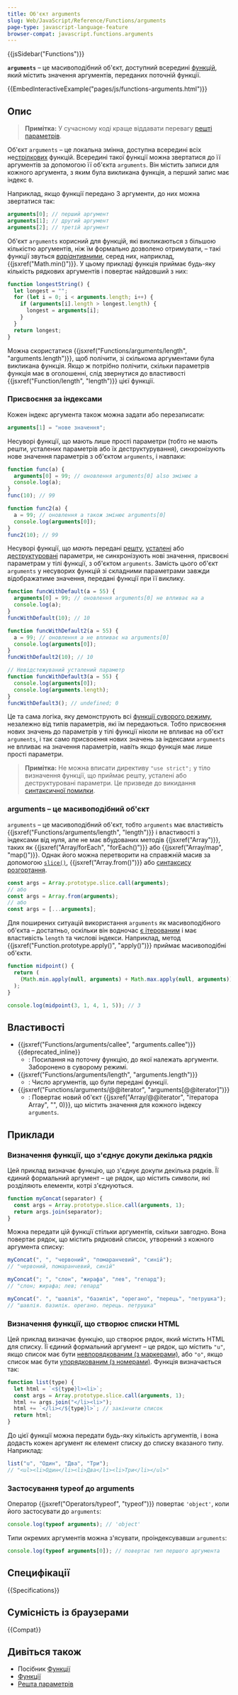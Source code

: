 ```yaml
---
title: Об'єкт arguments
slug: Web/JavaScript/Reference/Functions/arguments
page-type: javascript-language-feature
browser-compat: javascript.functions.arguments
---
```


{{jsSidebar("Functions")}}

**`arguments`** – це масивоподібний об'єкт, доступний всередині [функцій](/uk/docs/Web/JavaScript/Guide/Functions), який містить значення аргументів, переданих поточній функції.

{{EmbedInteractiveExample("pages/js/functions-arguments.html")}}

## Опис

> **Примітка:** У сучасному коді краще віддавати перевагу [решті параметрів](/uk/docs/Web/JavaScript/Reference/Functions/rest_parameters).

Об'єкт `arguments` – це локальна змінна, доступна всередині всіх не[стрілкових](/uk/docs/Web/JavaScript/Reference/Functions/Arrow_functions) функцій. Всередині такої функції можна звертатися до її аргументів за допомогою її об'єкта `arguments`. Він містить записи для кожного аргумента, з яким була викликана функція, а перший запис має індекс `0`.

Наприклад, якщо функції передано 3 аргументи, до них можна звертатися так:

```js
arguments[0]; // перший аргумент
arguments[1]; // другий аргумент
arguments[2]; // третій аргумент
```

Об'єкт `arguments` корисний для функцій, які викликаються з більшою кількістю аргументів, ніж їм формально дозволено отримувати, – такі функції звуться [_варіантивними_](https://uk.wikipedia.org/wiki/%D0%92%D0%B0%D1%80%D1%96%D0%B0%D1%82%D0%B8%D0%B2%D0%BD%D0%B0_%D1%84%D1%83%D0%BD%D0%BA%D1%86%D1%96%D1%8F), серед них, наприклад, {{jsxref("Math.min()")}}. У цьому прикладі функція приймає будь-яку кількість рядкових аргументів і повертає найдовший з них:

```js
function longestString() {
  let longest = "";
  for (let i = 0; i < arguments.length; i++) {
    if (arguments[i].length > longest.length) {
      longest = arguments[i];
    }
  }
  return longest;
}
```

Можна скористатися {{jsxref("Functions/arguments/length", "arguments.length")}}, щоб полічити, зі скількома аргументами була викликана функція. Якщо ж потрібно полічити, скільки параметрів функція має в оголошенні, слід звернутися до властивості {{jsxref("Function/length", "length")}} цієї функції.

### Присвоєння за індексами

Кожен індекс аргумента також можна задати або перезаписати:

```js
arguments[1] = "нове значення";
```

Несуворі функції, що мають лише прості параметри (тобто не мають решти, усталених параметрів або їх деструктурування), синхронізують нове значення параметрів з об'єктом `arguments`, і навпаки:

```js
function func(a) {
  arguments[0] = 99; // оновлення arguments[0] also змінює a
  console.log(a);
}
func(10); // 99

function func2(a) {
  a = 99; // оновлення a також змінює arguments[0]
  console.log(arguments[0]);
}
func2(10); // 99
```

Несуворі функції, що _мають_ передані [решту](/uk/docs/Web/JavaScript/Reference/Functions/rest_parameters), [усталені](/uk/docs/Web/JavaScript/Reference/Functions/Default_parameters) або [деструктуровані](/uk/docs/Web/JavaScript/Reference/Operators/Destructuring_assignment) параметри, не синхронізують нові значення, присвоєні параметрам у тілі функції, з об'єктом `arguments`. Замість цього об'єкт `arguments` у несуворих функцій зі складними параметрами завжди відображатиме значення, передані функції при її виклику.

```js
function funcWithDefault(a = 55) {
  arguments[0] = 99; // оновлення arguments[0] не впливає на a
  console.log(a);
}
funcWithDefault(10); // 10

function funcWithDefault2(a = 55) {
  a = 99; // оновлення a не впливає на arguments[0]
  console.log(arguments[0]);
}
funcWithDefault2(10); // 10

// Невідстежуваний усталений параметр
function funcWithDefault3(a = 55) {
  console.log(arguments[0]);
  console.log(arguments.length);
}
funcWithDefault3(); // undefined; 0
```

Це та сама логіка, яку демонструють всі [функції суворого режиму](/uk/docs/Web/JavaScript/Reference/Strict_mode#sproshchennia-eval-i-arguments), незалежно від типів параметрів, які їм передаються. Тобто присвоєння нових значень до параметрів у тілі функції ніколи не впливає на об'єкт `arguments`, і так само присвоєння нових значень за індексами `arguments` не впливає на значення параметрів, навіть якщо функція має лише прості параметри.

> **Примітка:** Не можна вписати директиву `"use strict";` у тіло визначення функції, що приймає решту, усталені або деструктуровані параметри. Це призведе до викидання [синтаксичної помилки](/uk/docs/Web/JavaScript/Reference/Errors/Strict_non_simple_params).

### arguments – це масивоподібний об'єкт

`arguments` – це масивоподібний об'єкт, тобто `arguments` має властивість {{jsxref("Functions/arguments/length", "length")}} і властивості з індексами від нуля, але не має вбудованих методів {{jsxref("Array")}}, таких як {{jsxref("Array/forEach", "forEach()")}} або {{jsxref("Array/map", "map()")}}. Однак його можна перетворити на справжній масив за допомогою [`slice()`](/uk/docs/Web/JavaScript/Reference/Global_Objects/Array/slice), {{jsxref("Array.from()")}} або [синтаксису розгортання](/uk/docs/Web/JavaScript/Reference/Operators/Spread_syntax).

```js
const args = Array.prototype.slice.call(arguments);
// або
const args = Array.from(arguments);
// або
const args = [...arguments];
```

Для поширених ситуацій використання `arguments` як масивоподібного об'єкта – достатньо, оскільки він водночас [є ітерованим](/uk/docs/Web/JavaScript/Reference/Functions/arguments/@@iterator) і має властивість `length` та числові індекси. Наприклад, метод {{jsxref("Function.prototype.apply()", "apply()")}} приймає масивоподібні об'єкти.

```js
function midpoint() {
  return (
    (Math.min.apply(null, arguments) + Math.max.apply(null, arguments)) / 2
  );
}

console.log(midpoint(3, 1, 4, 1, 5)); // 3
```

## Властивості

- {{jsxref("Functions/arguments/callee", "arguments.callee")}} {{deprecated_inline}}
  - : Посилання на поточну функцію, до якої належать аргументи. Заборонено в суворому режимі.
- {{jsxref("Functions/arguments/length", "arguments.length")}}
  - : Число аргументів, що були передані функції.
- {{jsxref("Functions/arguments/@@iterator", "arguments[@@iterator]")}}
  - : Повертає новий об'єкт {{jsxref("Array/@@iterator", "ітератора Array", "", 0)}}, що містить значення для кожного індексу `arguments`.

## Приклади

### Визначення функції, що з'єднує докупи декілька рядків

Цей приклад визначає функцію, що з'єднує докупи декілька рядків. Її єдиний формальний аргумент – це рядок, що містить символи, які розділяють елементи, котрі з'єднуються.

```js
function myConcat(separator) {
  const args = Array.prototype.slice.call(arguments, 1);
  return args.join(separator);
}
```

Можна передати цій функції стільки аргументів, скільки завгодно. Вона повертає рядок, що містить рядковий список, утворений з кожного аргумента списку:

```js
myConcat(", ", "червоний", "помаранчевий", "синій");
// "червоний, помаранчевий, синій"

myConcat("; ", "слон", "жирафа", "лев", "гепард");
// "слон; жирафа; лев; гепард"

myConcat(". ", "шавлія", "базилік", "орегано", "перець", "петрушка");
// "шавлія. базилік. орегано. перець. петрушка"
```

### Визначення функції, що створює списки HTML

Цей приклад визначає функцію, що створює рядок, який містить HTML для списку. Її єдиний формальний аргумент – це рядок, що містить `"u"`, якщо список має бути [невпорядкованим (з маркерами)](/uk/docs/Web/HTML/Element/ul), або `"o"`, якщо список має бути [упорядкованим (з номерами)](/uk/docs/Web/HTML/Element/ol). Функція визначається так:

```js
function list(type) {
  let html = `<${type}l><li>`;
  const args = Array.prototype.slice.call(arguments, 1);
  html += args.join("</li><li>");
  html += `</li></${type}l>`; // закінчити список
  return html;
}
```

До цієї функції можна передати будь-яку кількість аргументів, і вона додасть кожен аргумент як елемент списку до списку вказаного типу. Наприклад:

```js
list("u", "Один", "Два", "Три");
// "<ul><li>Один</li><li>Два</li><li>Три</li></ul>"
```

### Застосування typeof до arguments

Оператор {{jsxref("Operators/typeof", "typeof")}} повертає `'object'`, коли його застосувати до `arguments`:

```js
console.log(typeof arguments); // 'object'
```

Типи окремих аргументів можна з'ясувати, проіндексувавши `arguments`:

```js
console.log(typeof arguments[0]); // повертає тип першого аргумента
```

## Специфікації

{{Specifications}}

## Сумісність із браузерами

{{Compat}}

## Дивіться також

- Посібник [Функції](/uk/docs/Web/JavaScript/Guide/Functions)
- [Функції](/uk/docs/Web/JavaScript/Reference/Functions)
- [Решта параметрів](/uk/docs/Web/JavaScript/Reference/Functions/rest_parameters)
